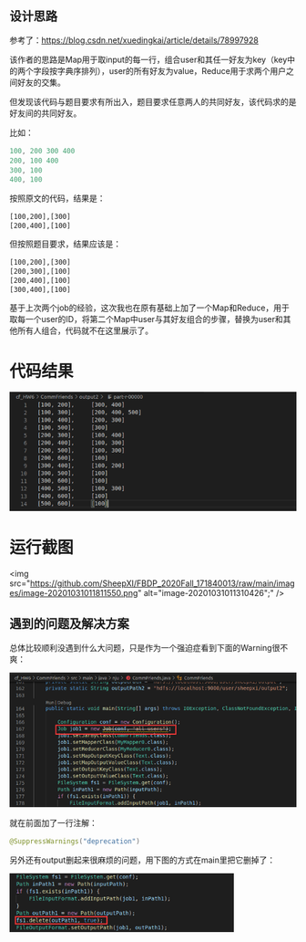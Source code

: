 ## 设计思路

参考了：https://blog.csdn.net/xuedingkai/article/details/78997928

该作者的思路是Map用于取input的每一行，组合user和其任一好友为key（key中的两个字段按字典序排列），user的所有好友为value，Reduce用于求两个用户之间好友的交集。

但发现该代码与题目要求有所出入，题目要求任意两人的共同好友，该代码求的是好友间的共同好友。

比如：

```java
100, 200 300 400
200, 100 400
300, 100
400, 100
```

按照原文的代码，结果是：

```
[100,200],[300]
[200,400],[100]
```

但按照题目要求，结果应该是：

```
[100,200],[300]
[200,300],[100]
[200,400],[100]
[300,400],[100]
```

基于上次两个job的经验，这次我也在原有基础上加了一个Map和Reduce，用于取每一个user的ID，将第二个Map中user与其好友组合的步骤，替换为user和其他所有人组合，代码就不在这里展示了。



# 代码结果

<img src="https://github.com/SheepXI/FBDP_2020Fall_171840013/raw/main/images/image-20201031011310426.png" alt="image-20201031011310426" style="zoom:75%;" />

# 运行截图
<img src="https://github.com/SheepXI/FBDP_2020Fall_171840013/raw/main/images/image-20201031011811550.png" alt="image-20201031011310426";" />


## 遇到的问题及解决方案

总体比较顺利没遇到什么大问题，只是作为一个强迫症看到下面的Warning很不爽：

<img src="https://github.com/SheepXI/FBDP_2020Fall_171840013/raw/main/images/image-20201031012105468.png" alt="image-20201031012105468" style="zoom:67%;" />

就在前面加了一行注解：

```java
@SuppressWarnings("deprecation")
```

另外还有output删起来很麻烦的问题，用下图的方式在main里把它删掉了：

<img src="https://github.com/SheepXI/FBDP_2020Fall_171840013/raw/main/images/image-20201031012325567.png" alt="image-20201031012325567" style="zoom:67%;" />
